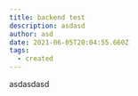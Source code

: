 ```yaml
---
title: backend test
description: asdasd
author: asd
date: 2021-06-05T20:04:55.660Z
tags:
  - created
---
```

asdasdasd